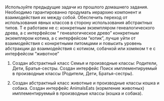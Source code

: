 Используйте предыдущие задачи из прошлого домашнего задания. Необходимо гарантированно продумать иерархию компонент и взаимодействия их между собой.
Обеспечить переход от использования явных классов в сторону использования абстрактных типов. Т е работаем не с:
конкретным экземпляром генеалогического древа, а с интерфейсом “ генеалогическое древо”
конкретным экземпляром котика, а с интерфейсом “котик”, лучше уйти от взаимодействия с конкретными питомцами и повысить уровень абстракции до взаимодействия с котиком, собачкой или хомяком т е с интерфейсом “животное”

1. Создан абстрактный класс Семья и производные классы: Родители, Дети, Братья-сестры. Создан интерфейс Поиск имплементируемый в производные классы (Родители, Дети, Братья-сестры).

2. Создан абстрактный класс животные и производные классы кошка и собака. Создан интерфейс AnimalsEats (кормление животных) имплементируемый в производные классы (кошка и собака).